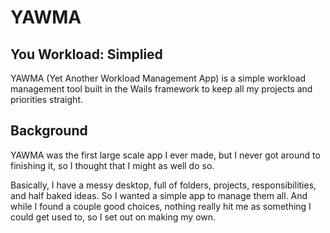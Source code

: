 # YAWMA

## You Workload: Simplied

YAWMA (Yet Another Workload Management App) is a simple workload management tool built in the Wails framework to keep all my projects and priorities straight.

## Background

YAWMA was the first large scale app I ever made, but I never got around to finishing it, so I thought that I might as well do so.

Basically, I have a messy desktop, full of folders, projects, responsibilities, and half baked ideas. So I wanted a simple app to manage them all. And while I found a couple good choices, nothing really hit me as something I could get used to, so I set out on making my own.
